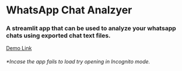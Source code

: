 # WhatsApp Chat Analzyer
### A streamlit app that can be used to analyze your whatsapp chats using exported chat text files.

[Demo Link](https://kyayaarnarayan-whatsapp-chat-analyzer-main-z3nxx5.streamlit.app/)
###### *Incase the app fails to load try opening in Incognito mode.

